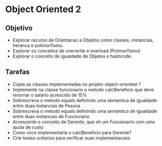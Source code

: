 # Object Oriented 2
## Objetivo
- Explorar recurso de Orientacao a Objetos como classes, instancias, heranca e polimorfismo.
- Explorar os conceitos de overwrite e overload (Polimorfismo)
- Explorar o conceito de igualdade de Objetos e hashcode.

## Tarefas
- Copie as classes implementadas no projeto object-oriented-1
- Implemente na classe funcionario o metodo calcBeneficio que deve rerornar o salario acrescido de 15% 
- Sobrescreva o metodo equals definindo uma semantica de igualdade entre duas instancias de Pessoa
- Sobrescreva o metodo equals definindo uma semantica de igualdade entre duas instancias de Funcionario
- Acrescente o conceito de Gerente, que eh um Funcionario com uma ajuda de custo
- Como voce implementaria o calcBeneficio para Gerente?
- Crie testes unitarios para verificar suas implementacoes 